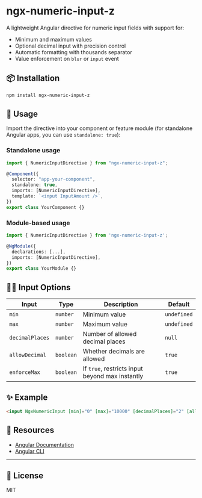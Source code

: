 # ngx-numeric-input-z

A lightweight Angular directive for numeric input fields with support for:

- Minimum and maximum values
- Optional decimal input with precision control
- Automatic formatting with thousands separator
- Value enforcement on `blur` or `input` event

## 📦 Installation

```bash
npm install ngx-numeric-input-z
```

## 🚀 Usage

Import the directive into your component or feature module (for standalone Angular apps, you can use `standalone: true`):

### Standalone usage

```ts
import { NumericInputDirective } from "ngx-numeric-input-z";

@Component({
  selector: "app-your-component",
  standalone: true,
  imports: [NumericInputDirective],
  template: `<input InputAmount />`,
})
export class YourComponent {}
```

### Module-based usage

```ts
import { NumericInputDirective } from 'ngx-numeric-input-z';

@NgModule({
  declarations: [...],
  imports: [NumericInputDirective],
})
export class YourModule {}
```

## 🧑‍💻 Input Options

| Input           | Type      | Description                                     | Default     |
| --------------- | --------- | ----------------------------------------------- | ----------- |
| `min`           | `number`  | Minimum value                                   | `undefined` |
| `max`           | `number`  | Maximum value                                   | `undefined` |
| `decimalPlaces` | `number`  | Number of allowed decimal places                | `null`      |
| `allowDecimal`  | `boolean` | Whether decimals are allowed                    | `true`      |
| `enforceMax`    | `boolean` | If `true`, restricts input beyond max instantly | `true`      |

## ✨ Example

```html
<input NgxNumericInput [min]="0" [max]="10000" [decimalPlaces]="2" [allowDecimal]="true" [enforceMax]="false" />
```

## 🔗 Resources

- [Angular Documentation](https://angular.dev)
- [Angular CLI](https://angular.dev/tools/cli)

---

## 📝 License

MIT
